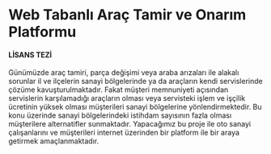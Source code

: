 # Web Tabanlı Araç Tamir ve Onarım Platformu
#### LİSANS TEZİ 

Günümüzde araç tamiri, parça değişimi veya araba arızaları ile alakalı sorunlar il ve ilçelerin sanayi bölgelerinde ya da araçların kendi servislerinde çözüme kavuşturulmaktadır. Fakat müşteri memnuniyeti açısından servislerin karşılamadığı araçların olması veya servisteki işlem ve işçilik ücretinin yüksek olması müşterileri sanayi bölgelerine yönlendirmektedir. Bu konu üzerinde sanayi bölgelerindeki istihdam sayısının fazla olması müşterilere alternatifler sunmaktadır. Yapacağımız bu proje ile oto sanayi çalışanlarını ve müşterileri internet üzerinden bir platform ile bir araya getirmek amaçlanmaktadır.
